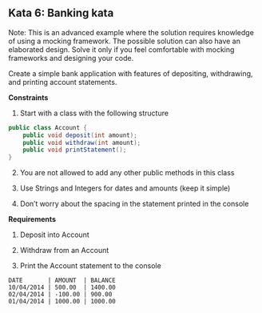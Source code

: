 ## Kata 6: Banking kata

Note: This is an advanced example where the solution requires knowledge of using a mocking framework. The possible solution can also have an elaborated design. Solve it only if you feel comfortable with mocking frameworks and designing your code.

Create a simple bank application with features of depositing, withdrawing, and printing account statements.

**Constraints**

1. Start with a class with the following structure

```JAVA
public class Account {
    public void deposit(int amount);
    public void withdraw(int amount);
    public void printStatement();
}
```

2. You are not allowed to add any other public methods in this class

3. Use Strings and Integers for dates and amounts (keep it simple)

4. Don’t worry about the spacing in the statement printed in the console

**Requirements**

1. Deposit into Account

2. Withdraw from an Account

3. Print the Account statement to the console

```
DATE       | AMOUNT  | BALANCE
10/04/2014 | 500.00  | 1400.00
02/04/2014 | -100.00 | 900.00
01/04/2014 | 1000.00 | 1000.00
```